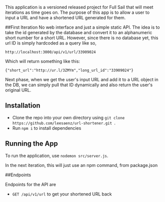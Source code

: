 This application is a versioned released project for Full Sail that will meet iterations as time goes on.  The purpose of this app is to allow a user to input a URL and have a shortened URL generated for them.

##First Iteration
No web interface and just a simple static API.  The idea is to take the id generated by the database and convert it to an alphanumeric short number for a short URL.  However, since there is no database yet, this url ID is simply hardcoded as a query like so,

```
http://localhost:3000/api/v1/url/33909024
```

Which will return something like this:
```
{"short_url":"http://ur.l/3ZMYm","long_url_id":"33909024"}
```

Next phase, when we get the user's input URL and add it to a URL object in the DB, we can simply pull that ID dynamically and also return the user's original URL.

## Installation

- Clone the repo into your own directory using `git clone https://github.com/leesaenz/url-shortener.git
`.
- Run `npm i` to install dependencies

## Running the App

To run the application, use `nodemon src/server.js`.

In the next iteration, this will just use an npm command, from package.json

##Endpoints

Endpoints for the API are

- `GET /api/v1/url` to get your shortened URL back